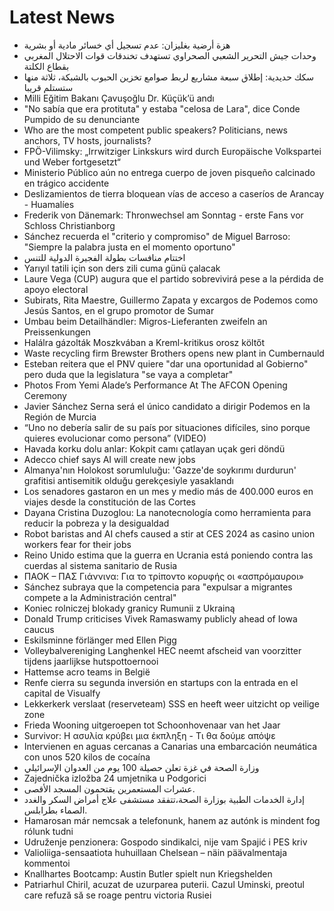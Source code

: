 # Latest News
-  هزة أرضية بغليزان: عدم تسجيل أي خسائر مادية أو بشرية
-  وحدات جيش التحرير الشعبي الصحراوي تستهدف تخندقات قوات الاحتلال المغربي بقطاع الكلتة
-  سكك حديدية: إطلاق سبعة مشاريع لربط صوامع تخزين الحبوب بالشبكة، ثلاثة منها ستستلم قريبا
-  Milli Eğitim Bakanı Çavuşoğlu Dr. Küçük’ü andı
-  "No sabía que era protituta" y estaba "celosa de Lara", dice Conde Pumpido de su denunciante
-  Who are the most competent public speakers? Politicians, news anchors, TV hosts, journalists?
-  FPÖ-Vilimsky: „Irrwitziger Linkskurs wird durch Europäische Volkspartei und Weber fortgesetzt“
-  Ministerio Público aún no entrega cuerpo de joven pisqueño calcinado en trágico accidente
-  Deslizamientos de tierra bloquean vías de acceso a caseríos de Arancay - Huamalíes
-  Frederik von Dänemark: Thronwechsel am Sonntag - erste Fans vor Schloss Christianborg
-  Sánchez recuerda el "criterio y compromiso" de Miguel Barroso: "Siempre la palabra justa en el momento oportuno"
-  اختتام منافسات بطولة الفجيرة الدولية للتنس
-  Yarıyıl tatili için son ders zili cuma günü çalacak
-  Laure Vega (CUP) augura que el partido sobrevivirá pese a la pérdida de apoyo electoral
-  Subirats, Rita Maestre, Guillermo Zapata y excargos de Podemos como Jesús Santos, en el grupo promotor de Sumar
-  Umbau beim Detailhändler: Migros-Lieferanten zweifeln an Preissenkungen
-  Halálra gázolták Moszkvában a Kreml-kritikus orosz költőt
-  Waste recycling firm Brewster Brothers opens new plant in Cumbernauld
-  Esteban reitera que el PNV quiere "dar una oportunidad al Gobierno" pero duda que la legislatura "se vaya a completar"
-  Photos From Yemi Alade’s Performance At The AFCON Opening Ceremony
-  Javier Sánchez Serna será el único candidato a dirigir Podemos en la Región de Murcia
-  “Uno no debería salir de su país por situaciones difíciles, sino porque quieres evolucionar como persona” (VIDEO)
-  Havada korku dolu anlar: Kokpit camı çatlayan uçak geri döndü
-  Adecco chief says AI will create new jobs
-  Almanya'nın Holokost sorumluluğu: 'Gazze'de soykırımı durdurun' grafitisi antisemitik olduğu gerekçesiyle yasaklandı
-  Los senadores gastaron en un mes y medio más de 400.000 euros en viajes desde la constitución de las Cortes
-  Dayana Cristina Duzoglou: La nanotecnología como herramienta para reducir la pobreza y la desigualdad
-  Robot baristas and AI chefs caused a stir at CES 2024 as casino union workers fear for their jobs
-  Reino Unido estima que la guerra en Ucrania está poniendo contra las cuerdas al sistema sanitario de Rusia
-  ΠΑΟΚ – ΠΑΣ Γιάννινα: Για το τρίποντο κορυφής οι «ασπρόμαυροι»
-  Sánchez subraya que la competencia para "expulsar a migrantes compete a la Administración central"
-  Koniec rolniczej blokady granicy Rumunii z Ukrainą
-  Donald Trump criticises Vivek Ramaswamy publicly ahead of Iowa caucus
-  Eskilsminne förlänger med Ellen Pigg
-  Volleybalvereniging Langhenkel HEC neemt afscheid van voorzitter tijdens jaarlijkse hutspottoernooi
-  Hattemse acro teams in België
-  Renfe cierra su segunda inversión en startups con la entrada en el capital de Visualfy
-  Lekkerkerk verslaat (reserveteam) SSS en heeft weer uitzicht op veilige zone
-  Frieda Wooning uitgeroepen tot Schoonhovenaar van het Jaar
-  Survivor: Η ασυλία κρύβει μια έκπληξη - Τι θα δούμε απόψε
-  Intervienen en aguas cercanas a Canarias una embarcación neumática con unos 520 kilos de cocaína
-  وزارة الصحة في غزة تعلن حصيلة 100 يوم من العدوان الإسرائيلي
-  Zajednička izložba 24 umjetnika u Podgorici
-  عشرات المستعمرين يقتحمون المسجد الأقصى.
-  إدارة الخدمات الطبية بوزارة الصحة،تتفقد مستشفى علاج أمراض السكر والغدد الصماء بطرابلس.
-  Hamarosan már nemcsak a telefonunk, hanem az autónk is mindent fog rólunk tudni
-  Udruženje penzionera: Gospodo sindikalci, niјe vam Spaјić i PES kriv
-  Valioliiga-sensaatiota huhuillaan Chelsean – näin päävalmentaja kommentoi
-  Knallhartes Bootcamp: Austin Butler spielt nun Kriegshelden
-  Patriarhul Chiril, acuzat de uzurparea puterii. Cazul Uminski, preotul care refuză să se roage pentru victoria Rusiei
